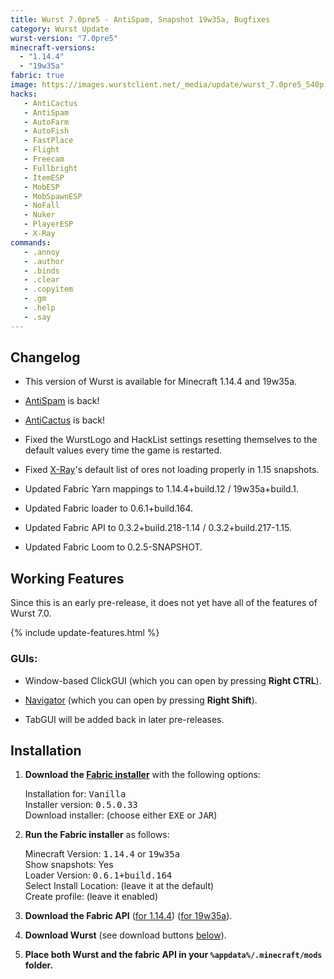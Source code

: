 ```yaml
---
title: Wurst 7.0pre5 - AntiSpam, Snapshot 19w35a, Bugfixes
category: Wurst Update
wurst-version: "7.0pre5"
minecraft-versions:
  - "1.14.4"
  - "19w35a"
fabric: true
image: https://images.wurstclient.net/_media/update/wurst_7.0pre5_540p.webp
hacks:
   - AntiCactus
   - AntiSpam
   - AutoFarm
   - AutoFish
   - FastPlace
   - Flight
   - Freecam
   - Fullbright
   - ItemESP
   - MobESP
   - MobSpawnESP
   - NoFall
   - Nuker
   - PlayerESP
   - X-Ray
commands:
   - .annoy
   - .author
   - .binds
   - .clear
   - .copyitem
   - .gm
   - .help
   - .say
---
```

## Changelog

- This version of Wurst is available for Minecraft 1.14.4 and 19w35a.

- [AntiSpam](https://wurst.wiki/antispam) is back!

- [AntiCactus](https://wurst.wiki/anticactus) is back!

- Fixed the WurstLogo and HackList settings resetting themselves to the default values every time the game is restarted.

- Fixed [X-Ray](https://wurst.wiki/x-ray)'s default list of ores not loading properly in 1.15 snapshots.

- Updated Fabric Yarn mappings to 1.14.4+build.12 / 19w35a+build.1.

- Updated Fabric loader to 0.6.1+build.164.

- Updated Fabric API to 0.3.2+build.218-1.14 / 0.3.2+build.217-1.15.

- Updated Fabric Loom to 0.2.5-SNAPSHOT.

## Working Features

Since this is an early pre-release, it does not yet have all of the features of Wurst 7.0.

{% include update-features.html %}

### GUIs:

- Window-based ClickGUI (which you can open by pressing **Right CTRL**).

- [Navigator](https://wurst.wiki/navigator) (which you can open by pressing **Right Shift**).

- TabGUI will be added back in later pre-releases.

## Installation

1. **Download the <a href="https://fabricmc.net/use/installer/" target="_blank" rel="nofollow">Fabric installer</a>** with the following options:

   Installation for: <kbd>Vanilla</kbd>  
   Installer version: <kbd>0.5.0.33</kbd>  
   Download installer: (choose either <kbd>EXE</kbd> or <kbd>JAR</kbd>)

1. **Run the Fabric installer** as follows:

   Minecraft Version: <kbd>1.14.4</kbd> or <kbd>19w35a</kbd>  
   Show snapshots: Yes  
   Loader Version: <kbd>0.6.1+build.164</kbd>  
   Select Install Location: (leave it at the default)  
   Create profile: (leave it enabled)

1. **Download the Fabric API** (<a href="https://www.curseforge.com/minecraft/mc-mods/fabric-api/files/2773269" target="_blank" rel="nofollow">for 1.14.4</a>) (<a href="https://www.curseforge.com/minecraft/mc-mods/fabric-api/files/2773264" target="_blank" rel="nofollow">for 19w35a</a>).

1. **Download Wurst** (see download buttons [below](#downloads)).

1. **Place both Wurst and the fabric API in your `%appdata%/.minecraft/mods` folder.**
